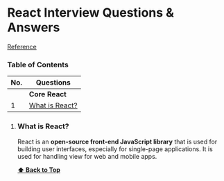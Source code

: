 # React Interview Questions & Answers

[Reference](https://github.com/sudheerj/reactjs-interview-questions/blob/master/README.md#what-is-react)

### Table of Contents

| No. | Questions |
| --- | --------- |
|   | **Core React** |
|1  | [What is React?](#what-is-react) |


1. ### What is React?

    React is an **open-source front-end JavaScript library** that is used for building user interfaces, especially for single-page applications. It is used for handling view for web and mobile apps. 

   **[⬆ Back to Top](#table-of-contents)**
